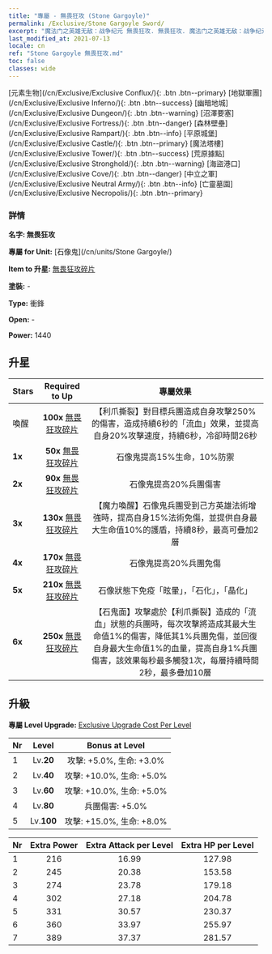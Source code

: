 ```yaml
---
title: "專屬 - 無畏狂攻 (Stone Gargoyle)"
permalink: /Exclusive/Stone Gargoyle Sword/
excerpt: "魔法门之英雄无敌：战争纪元 無畏狂攻. 無畏狂攻. 魔法门之英雄无敌：战争纪元 專屬 無畏狂攻. 石像鬼 專屬."
last_modified_at: 2021-07-13
locale: cn
ref: "Stone Gargoyle 無畏狂攻.md"
toc: false
classes: wide
---
```

 [元素生物](/cn/Exclusive/Exclusive Conflux/){: .btn .btn--primary} [地獄軍團](/cn/Exclusive/Exclusive Inferno/){: .btn .btn--success} [幽暗地城](/cn/Exclusive/Exclusive Dungeon/){: .btn .btn--warning} [沼澤要塞](/cn/Exclusive/Exclusive Fortress/){: .btn .btn--danger} [森林壁壘](/cn/Exclusive/Exclusive Rampart/){: .btn .btn--info} [平原城堡](/cn/Exclusive/Exclusive Castle/){: .btn .btn--primary} [魔法塔樓](/cn/Exclusive/Exclusive Tower/){: .btn .btn--success} [荒原據點](/cn/Exclusive/Exclusive Stronghold/){: .btn .btn--warning} [海盜港口](/cn/Exclusive/Exclusive Cove/){: .btn .btn--danger} [中立之軍](/cn/Exclusive/Exclusive Neutral Army/){: .btn .btn--info} [亡靈墓園](/cn/Exclusive/Exclusive Necropolis/){: .btn .btn--primary} 

### 詳情
 **名字: 無畏狂攻** 

 **專屬 for Unit:** [石像鬼](/cn/units/Stone Gargoyle/) 

 **Item to 升星:** [無畏狂攻碎片](/cn/Items/con_912/)

 **塗裝:** -

 **Type:** 衝鋒

 **Open:** -

 **Power:** 1440

## 升星

  |     Stars    |  Required to Up | 專屬效果 |
  |:-------------|:---------------:|:---------------:|
  |  喚醒  | **100x** [無畏狂攻碎片](/cn/Items/con_912/) | 【利爪撕裂】對目標兵團造成自身攻擊250%的傷害，造成持續6秒的「流血」效果，並提高自身20%攻擊速度，持續6秒，冷卻時間26秒 |
  | **1x** <i class="fas fa-star"/> | **50x** [無畏狂攻碎片](/cn/Items/con_912/) | 石像鬼提高15%生命，10%防禦 |
  | **2x** <i class="fas fa-star"/> | **90x** [無畏狂攻碎片](/cn/Items/con_912/) | 石像鬼提高20%兵團傷害 |
  | **3x** <i class="fas fa-star"/> | **130x** [無畏狂攻碎片](/cn/Items/con_912/) | 【魔力喚醒】石像鬼兵團受到己方英雄法術增強時，提高自身15%法術免傷，並提供自身最大生命值10%的護盾，持續8秒，最高可疊加2層 |
  | **4x** <i class="fas fa-star"/> | **170x** [無畏狂攻碎片](/cn/Items/con_912/) | 石像鬼提高20%兵團免傷 |
  | **5x** <i class="fas fa-star"/> | **210x** [無畏狂攻碎片](/cn/Items/con_912/) | 石像狀態下免疫「眩暈」，「石化」，「晶化」 |
  | **6x** <i class="fas fa-star"/> | **250x** [無畏狂攻碎片](/cn/Items/con_912/) | 【石鬼面】攻擊處於【利爪撕裂】造成的「流血」狀態的兵團時，每次攻擊將造成其最大生命值1%的傷害，降低其1%兵團免傷，並回復自身最大生命值1%的血量，提高自身1%兵團傷害，該效果每秒最多觸發1次，每層持續時間2秒，最多疊加10層 |


## 升級
 **專屬 Level Upgrade:** [Exclusive Upgrade Cost Per Level](/Exclusive/ExclusiveUpgradeCostPerLevel/)

  |  Nr  |   Level  | Bonus at Level |
  |:-----|:--------:|:--------------:|
  | 1 | Lv.**20** | 攻擊: +5.0%, 生命: +3.0% |
  | 2 | Lv.**40** | 攻擊: +10.0%, 生命: +5.0% |
  | 3 | Lv.**60** | 攻擊: +10.0%, 生命: +5.0% |
  | 4 | Lv.**80** | 兵團傷害: +5.0% |
  | 5 | Lv.**100** | 攻擊: +15.0%, 生命: +8.0% |


  |  Nr  |  Extra Power | Extra Attack per Level | Extra HP per Level |
  |:-----|:--------:|:--------:|:--------:|
  | 1 | 216 | 16.99 | 127.98 |
  | 2 | 245 | 20.38 | 153.58 |
  | 3 | 274 | 23.78 | 179.18 |
  | 4 | 302 | 27.18 | 204.78 |
  | 5 | 331 | 30.57 | 230.37 |
  | 6 | 360 | 33.97 | 255.97 |
  | 7 | 389 | 37.37 | 281.57 |


